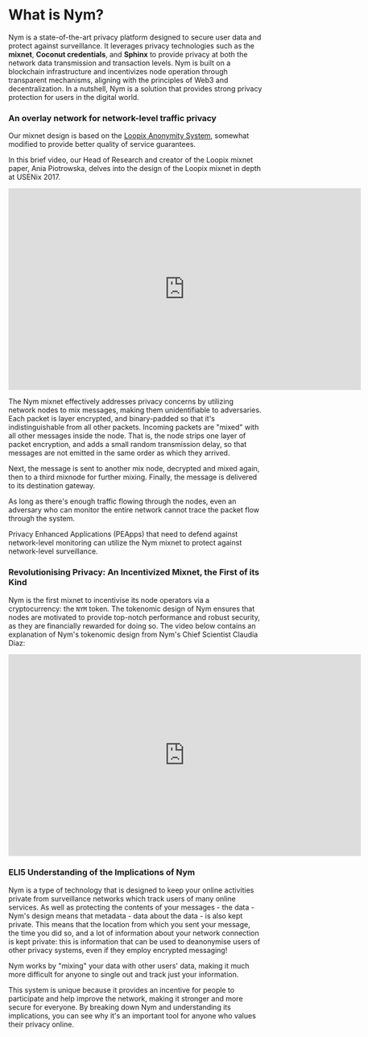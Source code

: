 # What is Nym?

Nym is a state-of-the-art privacy platform designed to secure user data and protect against surveillance. It leverages privacy technologies such as the __mixnet__, __Coconut credentials__, and __Sphinx__ to provide privacy at both the network data transmission and transaction levels. Nym is built on a blockchain infrastructure and incentivizes node operation through transparent mechanisms, aligning with the principles of Web3 and decentralization. In a nutshell, Nym is a solution that provides strong privacy protection for users in the digital world.

### An overlay network for network-level traffic privacy
Our mixnet design is based on the [Loopix Anonymity System](https://arxiv.org/abs/1703.00536), somewhat modified to provide better quality of service guarantees.

In this brief video, our Head of Research and creator of the Loopix mixnet paper, Ania Piotrowska, delves into the design of the Loopix mixnet in depth at USENix 2017.

<iframe width="700" height="400" src="https://www.youtube.com/embed/R-yEqLX_UvI" title="YouTube video player" frameborder="0" allow="accelerometer; autoplay; clipboard-write; encrypted-media; gyroscope; picture-in-picture; web-share" allowfullscreen></iframe>

The Nym mixnet effectively addresses privacy concerns by utilizing network nodes to mix messages, making them unidentifiable to adversaries. Each packet is layer encrypted, and binary-padded so that it's indistinguishable from all other packets. Incoming packets are "mixed" with all other messages inside the node. That is, the node strips one layer of packet encryption, and adds a small random transmission delay, so that messages are not emitted in the same order as which they arrived.

Next, the message is sent to another mix node, decrypted and mixed again, then to a third mixnode for further mixing. Finally, the message is delivered to its destination gateway.

As long as there's enough traffic flowing through the nodes, even an adversary who can monitor the entire network cannot trace the packet flow through the system.

Privacy Enhanced Applications (PEApps) that need to defend against network-level monitoring can utilize the Nym mixnet to protect against network-level surveillance.

### Revolutionising Privacy: An Incentivized Mixnet, the First of its Kind
Nym is the first mixnet to incentivise its node operators via a cryptocurrency: the `NYM` token. The tokenomic design of Nym ensures that nodes are motivated to provide top-notch performance and robust security, as they are financially rewarded for doing so. The video below contains an explanation of Nym's tokenomic design from Nym's Chief Scientist Claudia Diaz: 

<iframe width="700" height="400" src="https://www.youtube.com/embed/Ph51njwcCUE" title="YouTube video player" frameborder="0" allow="accelerometer; autoplay; clipboard-write; encrypted-media; gyroscope; picture-in-picture; web-share" allowfullscreen></iframe>

### ELI5 Understanding of the Implications of Nym
Nym is a type of technology that is designed to keep your online activities private from surveillance networks which track users of many online services. As well as protecting the contents of your messages - the data - Nym's design means that metadata - data about the data - is also kept private. This means that the location from which you sent your message, the time you did so, and a lot of information about your network connection is kept private: this is information that can be used to deanonymise users of other privacy systems, even if they employ encrypted messaging!

Nym works by "mixing" your data with other users' data, making it much more difficult for anyone to single out and track just your information. 

This system is unique because it provides an incentive for people to participate and help improve the network, making it stronger and more secure for everyone. By breaking down Nym and understanding its implications, you can see why it's an important tool for anyone who values their privacy online.
